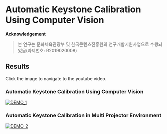 # Automatic Keystone Calibration Using Computer Vision

**Acknowledgement**
> 본 연구는 문화체육관광부 및 한국콘텐츠진흥원의 연구개발지원사업으로 수행되었음(과제번호: R2019020008)

## Results

Click the image to navigate to the youtube video.

### Automatic Keystone Calibration Using Computer Vision

[![DEMO_1](https://img.youtube.com/vi/liXAOU59Ggg/maxresdefault.jpg)](https://youtu.be/liXAOU59Ggg)

### Automatic Keystone Calibration in Multi Projector Environment

[![DEMO_2](https://img.youtube.com/vi/Ud4iaFQNCTE/maxresdefault.jpg)](https://youtu.be/Ud4iaFQNCTE)